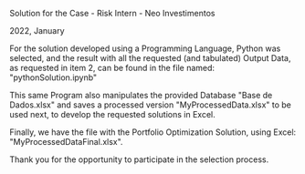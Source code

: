 Solution for the Case - Risk Intern - Neo Investimentos

2022, January


For the solution developed using a Programming Language, Python was selected, and the result with all the requested (and tabulated) Output Data, as requested in item 2, can be found in the file named: 
    "pythonSolution.ipynb"

This same Program also manipulates the provided Database 
    "Base de Dados.xlsx"
and saves a processed version
    "MyProcessedData.xlsx"
to be used next, to develop the requested solutions in Excel.

Finally, we have the file with the Portfolio Optimization Solution, using Excel:           
    "MyProcessedDataFinal.xlsx".

Thank you for the opportunity to participate in the selection process.

